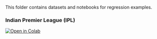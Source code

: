 This folder contains datasets and notebooks for regression examples.

### Indian Premier League (IPL)

[![Open in Colab](https://colab.research.google.com/assets/colab-badge.svg)](https://colab.research.google.com/github/manaranjanp/IIMBClasses/blob/main/regression/IPL_Linear_Regression.ipynb)
